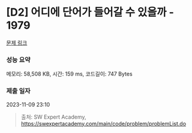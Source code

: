 # [D2] 어디에 단어가 들어갈 수 있을까 - 1979 

[문제 링크](https://swexpertacademy.com/main/code/problem/problemDetail.do?contestProbId=AV5PuPq6AaQDFAUq) 

### 성능 요약

메모리: 58,508 KB, 시간: 159 ms, 코드길이: 747 Bytes

### 제출 일자

2023-11-09 23:10



> 출처: SW Expert Academy, https://swexpertacademy.com/main/code/problem/problemList.do
